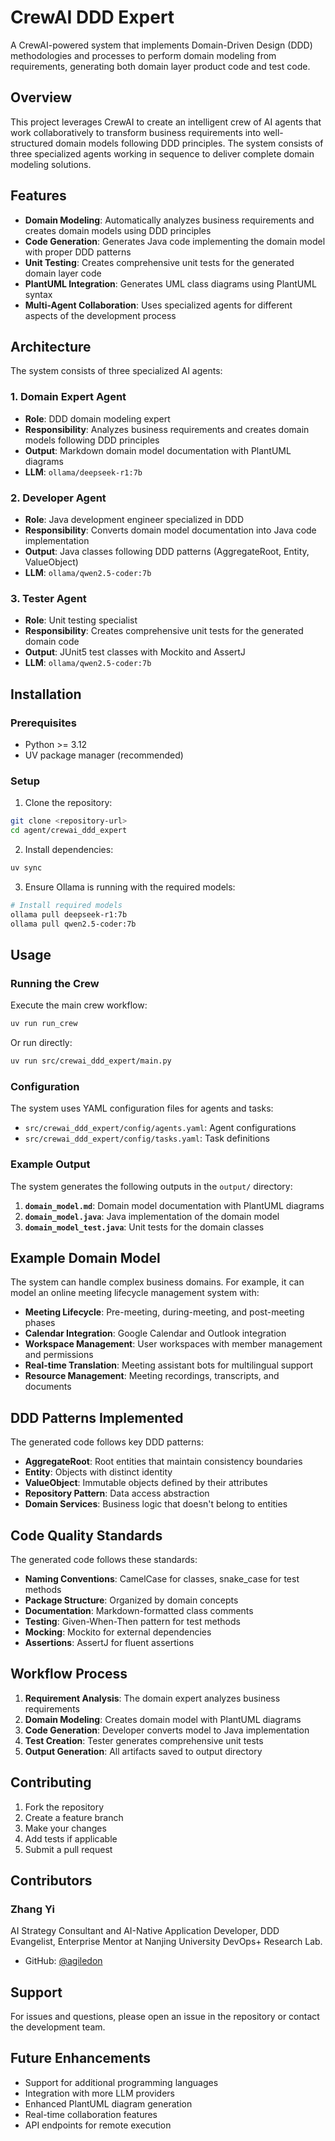 # CrewAI DDD Expert

A CrewAI-powered system that implements Domain-Driven Design (DDD) methodologies and processes to perform domain modeling from requirements, generating both domain layer product code and test code.

## Overview

This project leverages CrewAI to create an intelligent crew of AI agents that work collaboratively to transform business requirements into well-structured domain models following DDD principles. The system consists of three specialized agents working in sequence to deliver complete domain modeling solutions.

## Features

- **Domain Modeling**: Automatically analyzes business requirements and creates domain models using DDD principles
- **Code Generation**: Generates Java code implementing the domain model with proper DDD patterns
- **Unit Testing**: Creates comprehensive unit tests for the generated domain layer code
- **PlantUML Integration**: Generates UML class diagrams using PlantUML syntax
- **Multi-Agent Collaboration**: Uses specialized agents for different aspects of the development process

## Architecture

The system consists of three specialized AI agents:

### 1. Domain Expert Agent
- **Role**: DDD domain modeling expert
- **Responsibility**: Analyzes business requirements and creates domain models following DDD principles
- **Output**: Markdown domain model documentation with PlantUML diagrams
- **LLM**: `ollama/deepseek-r1:7b`

### 2. Developer Agent
- **Role**: Java development engineer specialized in DDD
- **Responsibility**: Converts domain model documentation into Java code implementation
- **Output**: Java classes following DDD patterns (AggregateRoot, Entity, ValueObject)
- **LLM**: `ollama/qwen2.5-coder:7b`

### 3. Tester Agent
- **Role**: Unit testing specialist
- **Responsibility**: Creates comprehensive unit tests for the generated domain code
- **Output**: JUnit5 test classes with Mockito and AssertJ
- **LLM**: `ollama/qwen2.5-coder:7b`

## Installation

### Prerequisites

- Python >= 3.12
- UV package manager (recommended)

### Setup

1. Clone the repository:
```bash
git clone <repository-url>
cd agent/crewai_ddd_expert
```

2. Install dependencies:
```bash
uv sync
```

3. Ensure Ollama is running with the required models:
```bash
# Install required models
ollama pull deepseek-r1:7b
ollama pull qwen2.5-coder:7b
```

## Usage

### Running the Crew

Execute the main crew workflow:

```bash
uv run run_crew
```

Or run directly:

```bash
uv run src/crewai_ddd_expert/main.py
```

### Configuration

The system uses YAML configuration files for agents and tasks:

- `src/crewai_ddd_expert/config/agents.yaml`: Agent configurations
- `src/crewai_ddd_expert/config/tasks.yaml`: Task definitions

### Example Output

The system generates the following outputs in the `output/` directory:

1. **`domain_model.md`**: Domain model documentation with PlantUML diagrams
2. **`domain_model.java`**: Java implementation of the domain model
3. **`domain_model_test.java`**: Unit tests for the domain classes

## Example Domain Model

The system can handle complex business domains. For example, it can model an online meeting lifecycle management system with:

- **Meeting Lifecycle**: Pre-meeting, during-meeting, and post-meeting phases
- **Calendar Integration**: Google Calendar and Outlook integration
- **Workspace Management**: User workspaces with member management and permissions
- **Real-time Translation**: Meeting assistant bots for multilingual support
- **Resource Management**: Meeting recordings, transcripts, and documents

## DDD Patterns Implemented

The generated code follows key DDD patterns:

- **AggregateRoot**: Root entities that maintain consistency boundaries
- **Entity**: Objects with distinct identity
- **ValueObject**: Immutable objects defined by their attributes
- **Repository Pattern**: Data access abstraction
- **Domain Services**: Business logic that doesn't belong to entities

## Code Quality Standards

The generated code follows these standards:

- **Naming Conventions**: CamelCase for classes, snake_case for test methods
- **Package Structure**: Organized by domain concepts
- **Documentation**: Markdown-formatted class comments
- **Testing**: Given-When-Then pattern for test methods
- **Mocking**: Mockito for external dependencies
- **Assertions**: AssertJ for fluent assertions

## Workflow Process

1. **Requirement Analysis**: The domain expert analyzes business requirements
2. **Domain Modeling**: Creates domain model with PlantUML diagrams
3. **Code Generation**: Developer converts model to Java implementation
4. **Test Creation**: Tester generates comprehensive unit tests
5. **Output Generation**: All artifacts saved to output directory

## Contributing

1. Fork the repository
2. Create a feature branch
3. Make your changes
4. Add tests if applicable
5. Submit a pull request

## Contributors

### Zhang Yi
AI Strategy Consultant and AI-Native Application Developer, DDD Evangelist, Enterprise Mentor at Nanjing University DevOps+ Research Lab.

- GitHub: [@agiledon](https://github.com/agiledon)

## Support

For issues and questions, please open an issue in the repository or contact the development team.

## Future Enhancements

- Support for additional programming languages
- Integration with more LLM providers
- Enhanced PlantUML diagram generation
- Real-time collaboration features
- API endpoints for remote execution